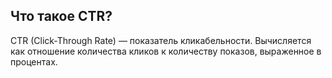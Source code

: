 ## Что такое CTR?
CTR (Click-Through Rate) — показатель кликабельности. Вычисляется как отношение количества кликов к количеству показов, выраженное в процентах.